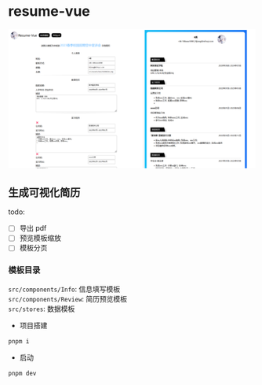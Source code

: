 # resume-vue

![main](./public/main.png)

## 生成可视化简历

todo:

- [ ] 导出 pdf
- [ ] 预览模板缩放
- [ ] 模板分页

### 模板目录

`src/components/Info`: 信息填写模板  
`src/components/Review`: 简历预览模板  
`src/stores`: 数据模板

- 项目搭建

```sh
pnpm i
```

- 启动

```sh
pnpm dev
```

